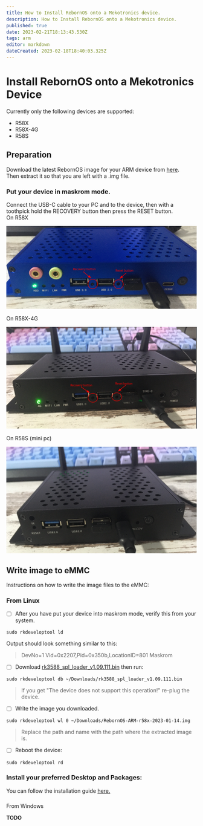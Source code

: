 ```yaml
---
title: How to Install RebornOS onto a Mekotronics device.
description: How to Install RebornOS onto a Mekotronics device.
published: true
date: 2023-02-21T18:13:43.530Z
tags: arm
editor: markdown
dateCreated: 2023-02-18T18:40:03.325Z
---
```


# Install RebornOS onto a Mekotronics Device

Currently only the following devices are supported:

-   R58X
-   R58X-4G
-   R58S

## Preparation 

Download the latest RebornOS image for your ARM device from [here](https://rebornos.org/download-arm).  
Then extract it so that you are left with a .img file.

### Put your device in maskrom mode.

Connect the USB-C cable to your PC and to the device, then with a toothpick hold the RECOVERY button then press the RESET button.  
On R58X

![r58x.png](/arm/r58x.png)

On R58X-4G

![r58x-4g.png](/arm/r58x-4g.png)

On R58S (mini pc)

![r58s.png](/arm/r58s.png)

## Write image to eMMC

Instructions on how to write the image files to the eMMC:

### From Linux

-   [ ] After you have put your device into maskrom mode, verify this from your system.

```plaintext
sudo rkdeveloptool ld
```

Output should look something similar to this:

> DevNo=1 Vid=0x2207,Pid=0x350b,LocationID=801 Maskrom

-   [ ] Download [rk3588\_spl\_loader\_v1.09.111.bin](/arm/rk3588_spl_loader_v1.09.111.bin) then run:

```plaintext
sudo rkdeveloptool db ~/Downloads/rk3588_spl_loader_v1.09.111.bin
```

> If you get "The device does not support this operation!" re-plug the device.

-   [ ] Write the image you downloaded.

```plaintext
sudo rkdeveloptool wl 0 ~/Downloads/RebornOS-ARM-r58x-2023-01-14.img
```

> Replace the path and name with the path where the extracted image is.

-   [ ] Reboot the device:

```plaintext
sudo rkdeveloptool rd
```

### Install your preferred Desktop and Packages:

You can follow the installation guide [here.](/arm/install)

###   
  
From Windows

**TODO**